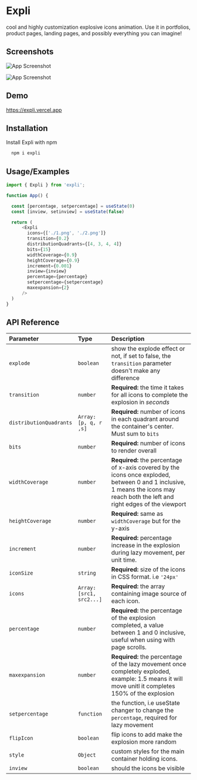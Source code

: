 
# Expli

cool and highly customization explosive icons animation. Use it in portfolios, product pages, landing pages, and possibly everything you can imagine!




## Screenshots

![App Screenshot](https://raw.githubusercontent.com/hunxjunedo/expli/main/screenshots/1.png)

![App Screenshot](https://raw.githubusercontent.com/hunxjunedo/expli/main/screenshots/2.png)

## Demo
https://expli.vercel.app
## Installation

Install Expli with npm

```bash
  npm i expli
```
    
    
## Usage/Examples

```javascript
import { Expli } from 'expli';

function App() {

  const [percentage, setpercentage] = useState(0)
  const [inview, setinview] = useState(false)

  return (
      <Expli
        icons={['./1.png', './2.png']}
        transition={0.2}
        distributionQuadrants={[4, 3, 4, 4]}
        bits={15}
        widthCoverage={0.9}
        heightCoverage={0.9}
        increment={0.001}
        inview={inview}
        percentage={percentage}
        setpercentage={setpercentage}
        maxexpansion={2}
      />
  )
}
```


## API Reference



| Parameter | Type     | Description                       |
| :-------- | :------- | :-------------------------------- |
| `explode`      | `boolean` | show the explode effect or not, if set  to false, the `transition` parameter doesn't make any difference |
| `transition`      | `number` | **Required:** the time it takes for all icons to complete the explosion in *seconds*|
| `distributionQuadrants`      | `Array: [p, q, r ,s]` | **Required:** number of icons in each quadrant around the container's center. Must sum to `bits`|
| `bits`      | `number` | **Required:** number of icons to render overall|
| `widthCoverage`      | `number` | **Required:** the percentage of x-axis covered by the icons once exploded,  between 0 and 1 inclusive, 1 means the icons may reach both the left and right edges of the viewport|
| `heightCoverage`      | `number` | **Required:** same as `widthCoverage` but for the y-axis|
| `increment`      | `number` | **Required:** percentage increase in the explosion during lazy movement, per unit time.|
| `iconSize`      | `string` | **Required:** size of the icons in CSS format. i.e `'24px'`
| `icons`      | `Array: [src1, src2...]` | **Required:** the array containing image source of each icon.
| `percentage`      | `number` |**Required:** the percentage of the explosion completed, a value between 1 and 0 inclusive, useful when using with page scrolls. |
| `maxexpansion`      | `number` | **Required:** the percentage of the lazy movement once completely exploded, example: 1.5 means it will move unitl it completes 150% of the explosion|
| `setpercentage`      | `function` | the function, i.e useState changer to change the `percentage`, required for lazy movement|
| `flipIcon`      | `boolean` | flip icons to add make the explosion more random|
| `style`      | `Object` |custom styles for the main container holding icons.|
| `inview`      | `boolean` |should the icons be visible|



